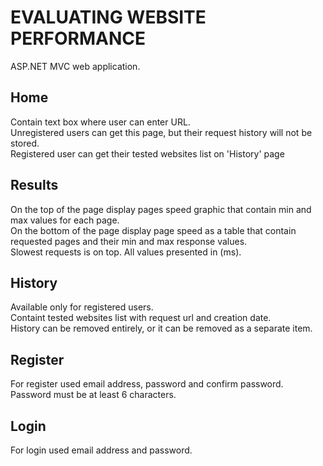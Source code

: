 # EVALUATING WEBSITE PERFORMANCE
ASP.NET MVC web application.

## Home
Contain text box where user can enter URL.<br/>
Unregistered users can get this page, but their request history will not be stored.<br/>
Registered user can get their tested websites list on 'History' page

## Results
On the top of the page display pages speed graphic that contain min and max values for each page.<br/>
On the bottom of the page display page speed as a table that contain requested pages and their min and max response values.<br/>
Slowest requests is on top.
All values presented in (ms).


## History
Available only for registered users.<br/>
Containt tested websites list with request url and creation date.<br/>
History can be removed entirely, or it can be removed as a separate item.

## Register
For register used email address, password and confirm password.<br/>
Password must be at least 6 characters.

## Login
For login used email address and password.
